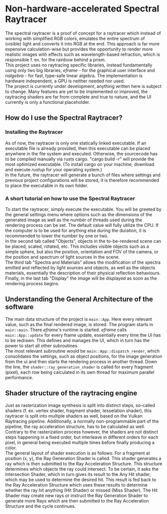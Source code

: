 # Non-hardware-accelerated Spectral Raytracer
The spectral raytracer is a proof of concept for a raytracer which instead of working with 
simplified RGB colors, emulates the entire spectrum of (visible) light and converts it 
into RGB at the end. This approach is far more expensive calculation-wise but provides 
the opportunity to render more realistic images with effects such as wavelength-based 
refraction, which is responsible f. ex. for the rainbow behind a prism. \
This project uses no raytracing specific libraries, instead fundamentally using only two 
big libraries, _eframe_ - for the graphical user interface and _nalgebra_ - for fast, 
type-safe linear algebra. The implementation is hardware independent, a GPU is neither 
needed nor used. \
The project is currently under development, anything written here is subject to change. 
Many features are yet to be implemented or improved, the raytracing shaders are far from
complete and true to nature, and the UI currently is only a functional placeholder. 

## How do I use the Spectral Raytracer?
### Installing the Raytracer
As of now, the raytracer is only one statically linked executable. If an executable file 
is already provided, then this executable can be placed anywhere in the file system and 
executed. Otherwise, the sourcecode has to be compiled manually via rusts cargo. 
"cargo build -r" will provide the most optimized executable. (To install cargo on your
machine, download and execute _rustup_ for your operating system.) \
In the future, the raytracer will generate a bunch of files where settings and previous
project configurations will be stored, it is therefore recommended to place the executable 
in its own folder. 

### A short tutorial on how to use the Spectral Raytracer
To start the raytracer, simply execute the executable. You will be greeted by the general
settings menu where options such as the dimensions of the generated image as well as the 
number of threads used during the rendering process can be set. The default value will 
fully utilize the CPU. If the computer is to be used for anything else during the duration, 
it is recommended to lower the number by one or two. \
In the second tab called "Objects", objects in the to-be-rendered scene can be placed,
scaled, rotated, etc. This includes visible objects such as a simple sphere, but also 
the position, orientation and FOV of the camera, or the position and spectrum of light 
sources in the scene. \
The third tab "Spectra and Materials" allows the modification of the spectra emitted 
and reflected by light sources and objects, as well as the objects materials, essentially 
the description of their physical reflection behaviours. \
Finally, in the last tab "Display" the image will be displayed as soon as the rendering 
process begins. 

## Understanding the General Architecture of the software
The main data structure of the project is `main::App`. Here every relevant value, such
as the final rendered image, is stored. The program starts in `main::main`. There 
_eframe's_ runtime is started. _eframe_ calls `main::App::update` for every frame update, 
essentially every time the UI has to be redrawn. This defines and manages the UI, which 
in turn has the power to start all other subroutines. \
The most relevant subroutine would be `main::App::dispatch_render`, which consolidates 
the settings, such as object positions, for the image generation from the ui and then
starts the rendering process in another thread. Down the line, the 
`shader::ray_generation_shader` is called for every fragment (pixel), each row being 
calculated in its own thread for maximum parallel performance. 

## Shader structure of the raytracing engine
Just as rasterization image synthesis is split into distinct steps, so-called shaders 
(f. ex. vertex shader, fragment shader, tesselation shader), this raytracer is split into 
multiple shaders as well, based on the Vulkan Raytracing pipeline. Additionally, a normally
non-programmable part of the pipeline, the ray acceleration structure, has to be calculated 
as well. Contrary to the rasterization process however, the shaders are not distinct steps 
happening in a fixed order, but interleave in different orders for each pixel, in general 
being executed multiple times before finally producing a color. \
The general layout of shader execution is as follows: For a fragment at position (x, y),
the Ray Generation Shader is called. This shader generates a ray which is then submitted 
to the Ray Acceleration Structure. This structure determines which objects the ray could
intersect. To be certain, it asks the Intersection Shader, which in turn gives its result 
to the Any Hit shader, which may be used to determine the desired hit. This result is fed 
back to the Ray Acceleration Structure which uses these results to determine whether the
ray hit anything (Hit Shader) or missed (Miss Shader). The Hit Shader may create new rays 
or instruct the Ray Generation Shader to generate more Rays which are then submitted to 
the Ray Acceleration Structure and the cycle continues. 
